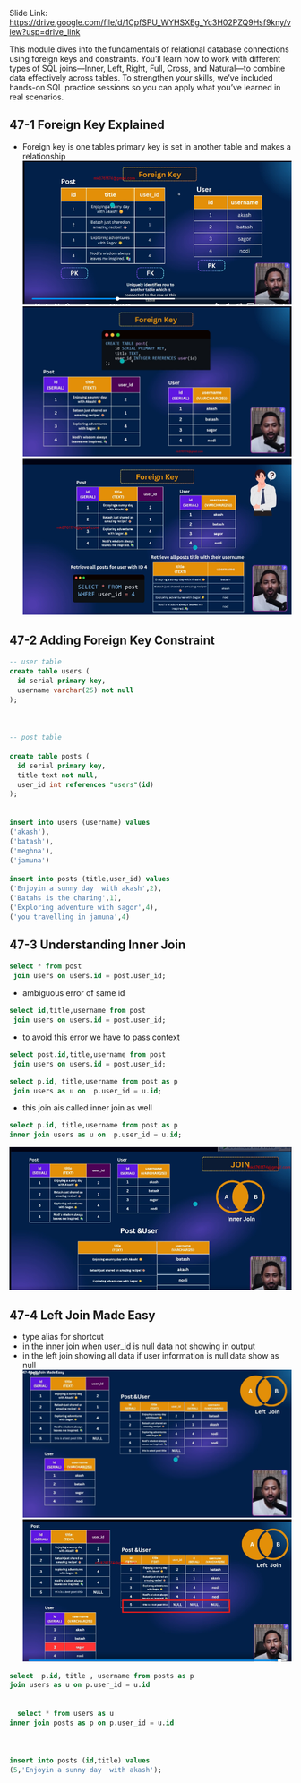 Slide Link: https://drive.google.com/file/d/1CpfSPU_WYHSXEg_Yc3H02PZQ9Hsf9kny/view?usp=drive_link



This module dives into the fundamentals of relational database connections using foreign keys and constraints. You’ll learn how to work with different types of SQL joins—Inner, Left, Right, Full, Cross, and Natural—to combine data effectively across tables. To strengthen your skills, we’ve included hands-on SQL practice sessions so you can apply what you’ve learned in real scenarios.

## 47-1 Foreign Key Explained
- Foreign key is one tables primary key is set in another table and makes a relationship
![alt text](image.png)
![alt text](image-1.png)
![alt text](image-2.png)

## 47-2 Adding Foreign Key Constraint
```sql
-- user table
create table users (
  id serial primary key,
  username varchar(25) not null
);



-- post table

create table posts (
  id serial primary key,
  title text not null,
  user_id int references "users"(id)
);


insert into users (username) values
('akash'),
('batash'),
('meghna'),
('jamuna')

insert into posts (title,user_id) values
('Enjoyin a sunny day  with akash',2),
('Batahs is the charing',1),
('Exploring adventure with sagor',4),
('you travelling in jamuna',4)
```

## 47-3 Understanding Inner Join
```sql
select * from post
 join users on users.id = post.user_id;
```

- ambiguous error of same id

```sql 
select id,title,username from post
 join users on users.id = post.user_id;
```

- to avoid this error we have to pass context 

```sql 
select post.id,title,username from post
 join users on users.id = post.user_id;
```

```sql 
select p.id, title,username from post as p
 join users as u on  p.user_id = u.id;
```

- this join ais called inner join as well 

```sql 
select p.id, title,username from post as p
inner join users as u on  p.user_id = u.id;
```

![alt text](image-3.png)

## 47-4 Left Join Made Easy
- type alias for shortcut
- in the inner join when user_id is null data not showing in output
- in the left join showing all data if user information is null data show as null
![alt text](image-4.png)
![alt text](image-5.png)
```sql
select  p.id, title , username from posts as p
join users as u on p.user_id = u.id


  select * from users as u
inner join posts as p on p.user_id = u.id


  
insert into posts (id,title) values
(5,'Enjoyin a sunny day  with akash');
```